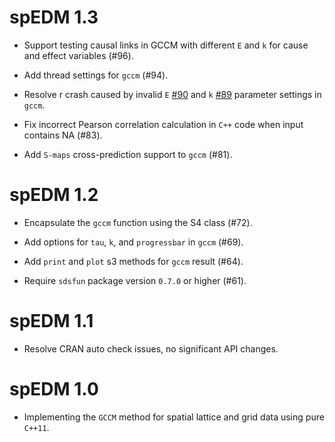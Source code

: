 # spEDM 1.3

* Support testing causal links in GCCM with different `E` and `k` for cause and effect variables (#96).

* Add thread settings for `gccm` (#94).

* Resolve r crash caused by invalid `E` [#90](https://github.com/stscl/spEDM/pull/90) and `k` [#89](https://github.com/stscl/spEDM/pull/89) parameter settings in `gccm`.

* Fix incorrect Pearson correlation calculation in `C++` code when input contains NA (#83).

* Add `S-maps` cross-prediction support to `gccm` (#81).

# spEDM 1.2

* Encapsulate the `gccm` function using the S4 class (#72).

* Add options for `tau`, `k`, and `progressbar` in `gccm` (#69).

* Add `print` and `plot` s3 methods for `gccm` result (#64).

* Require `sdsfun` package version `0.7.0` or higher (#61).

# spEDM 1.1

* Resolve CRAN auto check issues, no significant API changes.

# spEDM 1.0

* Implementing the `GCCM` method for spatial lattice and grid data using pure `C++11`.
